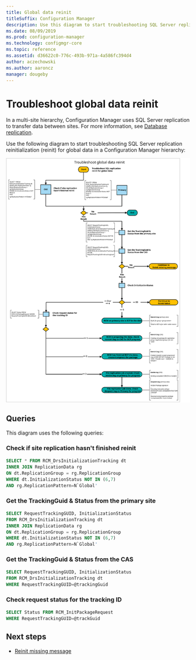 ```yaml
---
title: Global data reinit
titleSuffix: Configuration Manager
description: Use this diagram to start troubleshooting SQL Server replication reinit for global data in a Configuration Manager hierarchy
ms.date: 08/09/2019
ms.prod: configuration-manager
ms.technology: configmgr-core
ms.topic: reference
ms.assetid: d36622c0-776c-493b-971a-4a586fc394d4
author: aczechowski
ms.author: aaroncz
manager: dougeby
---
```


# Troubleshoot global data reinit

In a multi-site hierarchy, Configuration Manager uses SQL Server replication to transfer data between sites. For more information, see [Database replication](../../../plan-design/hierarchy/database-replication.md).

Use the following diagram to start troubleshooting SQL Server replication reinitialization (reinit) for global data in a Configuration Manager hierarchy:

![Diagram to troubleshoot global data reinit](media/global-data-reinit.svg)

## Queries

This diagram uses the following queries:

### Check if site replication hasn't finished reinit

```sql
SELECT * FROM RCM_DrsInitializationTracking dt
INNER JOIN ReplicationData rg
ON dt.ReplicationGroup = rg.ReplicationGroup
WHERE dt.InitializationStatus NOT IN (6,7)
AND rg.ReplicationPattern=N`Global'
```

### Get the TrackingGuid & Status from the primary site

```sql
SELECT RequestTrackingGUID, InitializationStatus
FROM RCM_DrsInitializationTracking dt
INNER JOIN ReplicationData rg
ON dt.ReplicationGroup = rg.ReplicationGroup
WHERE dt.InitializationStatus NOT IN (6,7)
AND rg.ReplicationPattern=N`Global'
```

### Get the TrackingGuid & Status from the CAS

```sql
SELECT RequestTrackingGUID, InitializationStatus
FROM RCM_DrsInitializationTracking dt
WHERE RequestTrackingGUID=@trackingGuid
```

### Check request status for the tracking ID

```sql
SELECT Status FROM RCM_InitPackageRequest
WHERE RequestTrackingGUID=@trackGuid
```

## Next steps

- [Reinit missing message](reinit-missing-message.md)
